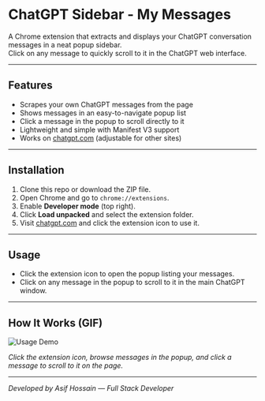 # ChatGPT Sidebar - My Messages

A Chrome extension that extracts and displays your ChatGPT conversation messages in a neat popup sidebar.  
Click on any message to quickly scroll to it in the ChatGPT web interface.

---

## Features

- Scrapes your own ChatGPT messages from the page  
- Shows messages in an easy-to-navigate popup list  
- Click a message in the popup to scroll directly to it  
- Lightweight and simple with Manifest V3 support  
- Works on [chatgpt.com](https://chatgpt.com) (adjustable for other sites)

---

## Installation

1. Clone this repo or download the ZIP file.  
2. Open Chrome and go to `chrome://extensions`.  
3. Enable **Developer mode** (top right).  
4. Click **Load unpacked** and select the extension folder.  
5. Visit [chatgpt.com](https://chatgpt.com) and click the extension icon to use it.

---

## Usage

- Click the extension icon to open the popup listing your messages.  
- Click on any message in the popup to scroll to it in the main ChatGPT window.

---


## How It Works (GIF)

![Usage Demo](./screenshots/howto.gif)

*Click the extension icon, browse messages in the popup, and click a message to scroll to it on the page.*


---

*Developed by Asif Hossain — Full Stack Developer*

